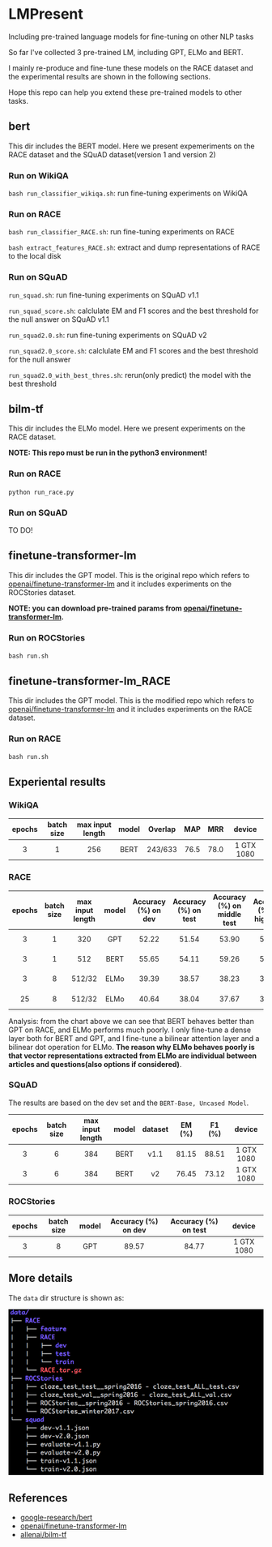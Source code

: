 # LMPresent

Including pre-trained language models for fine-tuning on other NLP tasks

So far I've collected 3 pre-trained LM, including GPT, ELMo and BERT.

I mainly re-produce and fine-tune these models on the RACE dataset and the experimental results are shown in the following sections.

Hope this repo can help you extend these pre-trained models to other tasks.

## bert

This dir includes the BERT model. Here we present expemeriments on the RACE dataset and the SQuAD dataset(version 1 and version 2)

### Run on WikiQA

`bash run_classifier_wikiqa.sh`: run fine-tuning experiments on WikiQA

### Run on RACE

`bash run_classifier_RACE.sh`: run fine-tuning experiments on RACE

`bash extract_features_RACE.sh`: extract and dump representations of RACE to the local disk

### Run on SQuAD

`run_squad.sh`: run fine-tuning experiments on SQuAD v1.1

`run_squad_score.sh`: calclulate EM and F1 scores and the best threshold for the null answer on SQuAD v1.1

`run_squad2.0.sh`: run fine-tuning experiments on SQuAD v2

`run_squad2.0_score.sh`: calclulate EM and F1 scores and the best threshold for the null answer

`run_squad2.0_with_best_thres.sh`: rerun(only predict) the model with the best threshold

## bilm-tf

This dir includes the ELMo model. Here we present experiments on the RACE dataset.

**NOTE: This repo must be run in the python3 environment!**


### Run on RACE

`python run_race.py`

### Run on SQuAD

TO DO!

## finetune-transformer-lm

This dir includes the GPT model. This is the original repo which refers to [openai/finetune-transformer-lm](https://github.com/openai/finetune-transformer-lm) and it includes experiments on the ROCStories dataset.

**NOTE: you can download pre-trained params from [openai/finetune-transformer-lm](https://github.com/openai/finetune-transformer-lm).**

### Run on ROCStories

`bash run.sh`

## finetune-transformer-lm_RACE

This dir includes the GPT model. This is the modified repo which refers to [openai/finetune-transformer-lm](https://github.com/openai/finetune-transformer-lm) and it includes experiments on the RACE dataset.

### Run on RACE

`bash run.sh`

## Experiental results


### WikiQA

| epochs | batch size | max input length |  model | Overlap | MAP | MRR | device |
| :--------: |:------:|:------:|:------:|:------:|:------:|:------:|:------:|
| 3   | 1 | 256| BERT | 243/633 | 76.5  | 78.0 | 1 GTX 1080 |

### RACE

| epochs | batch size | max input length |  model | Accuracy (%) on dev | Accuracy (%) on test |Accuracy (%) on middle test |Accuracy (%) on high test | device |
| :--------: |:------:|:------:|:------:|:------:|:------:|:------:|:------:|:------:|
| 3   | 1 | 320| GPT | 52.22  | 51.54 | 53.90 | 50.57 | 1 GTX 1080 |
| 3   | 1 | 512| BERT | 55.65  | 54.11 | 59.26 | 52.00 | 1 GTX 1080 |
| 3   | 8 | 512/32 | ELMo | 39.39  | 38.57 | 38.23 | 39.02 | 1 GTX 1080 |
| 25   | 8 | 512/32 | ELMo | 40.64  | 38.04 | 37.67 | 38.25 | 1 GTX 1080 |

Analysis: from the chart above we can see that BERT behaves better than GPT on RACE, and ELMo performs much poorly. I only fine-tune a dense layer both for BERT and GPT, and I fine-tune a bilinear attention layer and a bilinear dot operation for ELMo. **The reason why ELMo behaves poorly is that vector representations extracted from ELMo are individual between articles and questions(also options if considered)**.

### SQuAD

The results are based on the dev set and the `BERT-Base, Uncased Model`.

| epochs | batch size | max input length |  model | dataset|EM (%) | F1 (%) | device |
| :--------: |:------:|:------:|:------:|:------:|:------:|:------:|:------:|
| 3 | 6 | 384| BERT | v1.1 | 81.15  | 88.51 | 1 GTX 1080 |
| 3 | 6 | 384| BERT | v2 | 76.45  | 73.12 | 1 GTX 1080 |

### ROCStories

| epochs | batch size |  model | Accuracy (%) on dev  |Accuracy (%) on test | device |
| :--------: |:------:|:------:|:------:|:------:|:------:|
| 3 | 8 | GPT | 89.57 | 84.77 | 1 GTX 1080 |

## More details

The `data` dir structure is shown as:

![](figures/data_dir.png)

## References

* [google-research/bert](https://github.com/google-research/bert)
* [openai/finetune-transformer-lm](https://github.com/openai/finetune-transformer-lm)
* [allenai/bilm-tf](https://github.com/allenai/bilm-tf)

